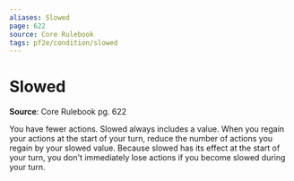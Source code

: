 ```yaml
---
aliases: Slowed
page: 622
source: Core Rulebook
tags: pf2e/condition/slowed
---
```


# Slowed

**Source**: Core Rulebook pg. 622

You have fewer actions. Slowed always includes a value. When you regain your actions at the start of your turn, reduce the number of actions you regain by your slowed value. Because slowed has its effect at the start of your turn, you don't immediately lose actions if you become slowed during your turn.
